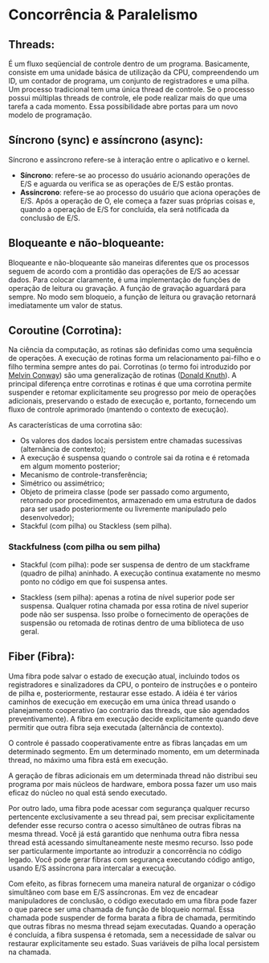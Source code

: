 # Concorrência & Paralelismo

## Threads:

É um fluxo seqüencial de controle dentro de um programa. Basicamente, consiste em uma unidade básica de utilização da CPU, compreendendo um ID, um contador de programa, um conjunto de registradores e uma pilha. Um processo tradicional tem uma única thread de controle. Se o processo possui múltiplas threads de controle, ele pode realizar mais do que uma tarefa a cada momento. Essa possibilidade abre portas para um novo modelo de programação. 

## Síncrono (sync) e assíncrono (async):

Síncrono e assíncrono refere-se à interação entre o aplicativo e o kernel.
- **Síncrono**: refere-se ao processo do usuário acionando operações de E/S e aguarda ou verifica se as operações de E/S estão prontas.
- **Assíncrono**: refere-se ao processo do usuário que aciona operações de E/S. Após a operação de O, ele começa a fazer suas próprias coisas e, quando a operação de E/S for concluída, ela será notificada da conclusão de E/S.

## Bloqueante e não-bloqueante:

Bloqueante e não-bloqueante são maneiras diferentes que os processos seguem de acordo com a prontidão das operações de E/S ao acessar dados. Para colocar claramente, é uma implementação de funções de operação de leitura ou gravação. A função de gravação aguardará para sempre. No modo sem bloqueio, a função de leitura ou gravação retornará imediatamente um valor de status. 

## Coroutine (Corrotina):

Na ciência da computação, as rotinas são definidas como uma sequência de operações. A execução de rotinas forma um relacionamento pai-filho e o filho termina sempre antes do pai. Corrotinas (o termo foi introduzido por [Melvin Conway](https://en.wikipedia.org/wiki/Melvin_Conway)) são uma generalização de rotinas ([Donald Knuth](https://en.wikipedia.org/wiki/Donald_Knuth)). A principal diferença entre corrotinas e rotinas é que uma corrotina permite suspender e retomar explicitamente seu progresso por meio de operações adicionais, preservando o estado de execução e, portanto, fornecendo um fluxo de controle aprimorado (mantendo o contexto de execução).

As características de uma corrotina são:

* Os valores dos dados locais persistem entre chamadas sucessivas (alternância de contexto);
* A execução é suspensa quando o controle sai da rotina e é retomada em algum momento posterior;
* Mecanismo de controle-transferência;
* Simétrico ou assimétrico;
* Objeto de primeira classe (pode ser passado como argumento, retornado por procedimentos, armazenado em uma estrutura de dados para ser usado posteriormente ou livremente manipulado pelo desenvolvedor);
* Stackful (com pilha) ou Stackless (sem pilha).

### **Stackfulness (com pilha ou sem pilha)**

- Stackful (com pilha): pode ser suspensa de dentro de um stackframe (quadro de pilha) aninhado. A execução continua exatamente no mesmo ponto no código em que foi suspensa antes.

- Stackless (sem pilha): apenas a rotina de nível superior pode ser suspensa. Qualquer rotina chamada por essa rotina de nível superior pode não ser suspensa. Isso proíbe o fornecimento de operações de suspensão ou retomada de rotinas dentro de uma biblioteca de uso geral.

## Fiber (Fibra):

Uma fibra pode salvar o estado de execução atual, incluindo todos os registradores e sinalizadores da CPU, o ponteiro de instruções e o ponteiro de pilha e, posteriormente, restaurar esse estado. A idéia é ter vários caminhos de execução em execução em uma única thread usando o planejamento cooperativo (ao contrario das threads, que são agendados preventivamente). A fibra em execução decide explicitamente quando deve permitir que outra fibra seja executada (alternância de contexto).

O controle é passado cooperativamente entre as fibras lançadas em um determinado segmento. Em um determinado momento, em um determinada thread, no máximo uma fibra está em execução.

A geração de fibras adicionais em um determinada thread não distribui seu programa por mais núcleos de hardware, embora possa fazer um uso mais eficaz do núcleo no qual está sendo executado.

Por outro lado, uma fibra pode acessar com segurança qualquer recurso pertencente exclusivamente a seu thread pai, sem precisar explicitamente defender esse recurso contra o acesso simultâneo de outras fibras na mesma thread. Você já está garantido que nenhuma outra fibra nessa thread está acessando simultaneamente neste mesmo recurso. Isso pode ser particularmente importante ao introduzir a concorrência no código legado. Você pode gerar fibras com segurança executando código antigo, usando E/S assíncrona para intercalar a execução.

Com efeito, as fibras fornecem uma maneira natural de organizar o código simultâneo com base em E/S assíncronas. Em vez de encadear manipuladores de conclusão, o código executado em uma fibra pode fazer o que parece ser uma chamada de função de bloqueio normal. Essa chamada pode suspender de forma barata a fibra de chamada, permitindo que outras fibras no mesma thread sejam executadas. Quando a operação é concluída, a fibra suspensa é retomada, sem a necessidade de salvar ou restaurar explicitamente seu estado. Suas variáveis ​​de pilha local persistem na chamada.